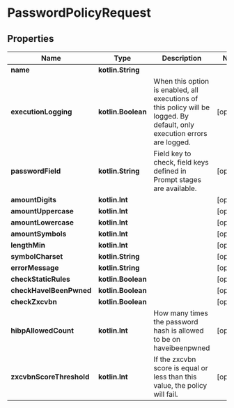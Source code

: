 
# PasswordPolicyRequest

## Properties
Name | Type | Description | Notes
------------ | ------------- | ------------- | -------------
**name** | **kotlin.String** |  | 
**executionLogging** | **kotlin.Boolean** | When this option is enabled, all executions of this policy will be logged. By default, only execution errors are logged. |  [optional]
**passwordField** | **kotlin.String** | Field key to check, field keys defined in Prompt stages are available. |  [optional]
**amountDigits** | **kotlin.Int** |  |  [optional]
**amountUppercase** | **kotlin.Int** |  |  [optional]
**amountLowercase** | **kotlin.Int** |  |  [optional]
**amountSymbols** | **kotlin.Int** |  |  [optional]
**lengthMin** | **kotlin.Int** |  |  [optional]
**symbolCharset** | **kotlin.String** |  |  [optional]
**errorMessage** | **kotlin.String** |  |  [optional]
**checkStaticRules** | **kotlin.Boolean** |  |  [optional]
**checkHaveIBeenPwned** | **kotlin.Boolean** |  |  [optional]
**checkZxcvbn** | **kotlin.Boolean** |  |  [optional]
**hibpAllowedCount** | **kotlin.Int** | How many times the password hash is allowed to be on haveibeenpwned |  [optional]
**zxcvbnScoreThreshold** | **kotlin.Int** | If the zxcvbn score is equal or less than this value, the policy will fail. |  [optional]



